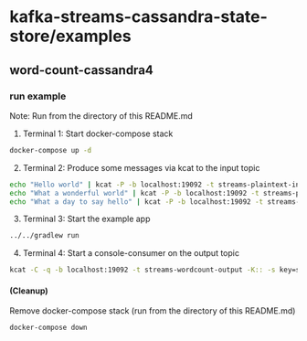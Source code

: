 # kafka-streams-cassandra-state-store/examples 
## word-count-cassandra4

### run example

Note: Run from the directory of this README.md

1. Terminal 1: Start docker-compose stack
```bash
docker-compose up -d
```

2. Terminal 2: Produce some messages via kcat to the input topic
```bash
echo "Hello world" | kcat -P -b localhost:19092 -t streams-plaintext-input
echo "What a wonderful world" | kcat -P -b localhost:19092 -t streams-plaintext-input
echo "What a day to say hello" | kcat -P -b localhost:19092 -t streams-plaintext-input
```

3. Terminal 3: Start the example app
```bash
../../gradlew run
```

4. Terminal 4: Start a console-consumer on the output topic
```bash
kcat -C -q -b localhost:19092 -t streams-wordcount-output -K:: -s key=s -s value=q
```

#### (Cleanup)

Remove docker-compose stack (run from the directory of this README.md)
```bash
docker-compose down
```
